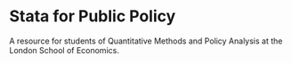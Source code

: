 # Stata for Public Policy

A resource for students of Quantitative Methods and Policy Analysis at the London School of Economics.
